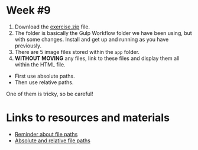 # Week #9

1. Download the [exercise.zip](exercise.zip) file.
2. The folder is basically the Gulp Workflow folder we have been using, but with some changes. Install and get up and running as you have previously.
3. There are 5 image files stored within the `app` folder.
4. **WITHOUT MOVING** any files, link to these files and display them all within the HTML file.

 - First use absolute paths.
 - Then use relative paths.
 
One of them is tricky, so be careful!


# Links to resources and materials

* [Reminder about file paths](https://css-tricks.com/quick-reminder-about-file-paths/)
* [Absolute and relative file paths](http://www.linuxnix.com/abslute-path-vs-relative-path-in-linuxunix/)
